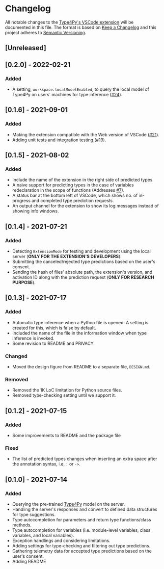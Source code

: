# Changelog
All notable changes to the [Type4Py's VSCode extension](https://github.com/saltudelft/type4py-vscode-ext) will be documented in this file. The format is based on [Keep a Changelog](http://keepachangelog.com/en/1.0.0/) and this project adheres to [Semantic Versioning](http://semver.org/spec/v2.0.0.html).

## [Unreleased]

## [0.2.0] - 2022-02-21
### Added
- A setting, `workspace.localModelEnabled`, to query the local model of Type4Py on users' machines for type inference ([#24](https://github.com/saltudelft/type4py-vscode-ext/pull/24)).

## [0.1.6] - 2021-09-01
### Added
- Making the extension compatible with the Web version of VSCode ([#21](https://github.com/saltudelft/type4py-vscode-ext/pull/21)).
- Adding unit tests and integration testing ([#19](https://github.com/saltudelft/type4py-vscode-ext/pull/19)).

## [0.1.5] - 2021-08-02
### Added
- Include the name of the extension in the right side of predicted types.
- A naive support for predicting types in the case of variables redeclaration in the scope of functions (Addresses [#7](https://github.com/saltudelft/type4py-vscode-ext/issues/7)).
- A status bar at the bottom left of VSCode, which shows no. of in-progress and completed type prediction requests.
- An output channel for the extension to show its log messages instead of showing info windows.

## [0.1.4] - 2021-07-21
### Added
- Detecting `ExtensionMode` for testing and development using the local server (**ONLY FOR THE EXTENSION'S DEVELOPERS**).
- Submitting the canceled/rejected type predictions based on the user's consent.
- Sending the hash of files' absolute path, the extension's version, and activation ID along with the prediction request (**ONLY FOR RESEARCH PURPOSE**).

## [0.1.3] - 2021-07-17
### Added
- Automatic type inference when a Python file is opened. A setting is created for this, which is false by default.
- Included the name of the file in the information window when type inference is invoked.
- Some revision to README and PRIVACY.

### Changed
- Moved the design figure from README to a separate file, `DESIGN.md`.

### Removed
- Removed the 1K LoC limitation for Python source files.
- Removed type-checking setting until we support it.

## [0.1.2] - 2021-07-15
### Added
- Some improvements to README and the package file

### Fixed
- The list of predicted types changes when inserting an extra space after the annotation syntax, i.e, `:` or `->`.


## [0.1.0] - 2021-07-14
### Added
- Querying the pre-trained [Type4Py](https://github.com/saltudelft/type4py) model on the server.
- Handling the server's responses and convert to defined data structures for type suggestions.
- Type autocompletion for parameters and return type functions/class methods.
- Type autocompletion for variables (i.e. module-level variables, class variables, and local variables).
- Exception handlings and considering limitations.
- Adding settings for type-checking and filtering out type predictions.
- Gathering telemetry data for accepted type predictions based on the user's consent.
- Adding README

